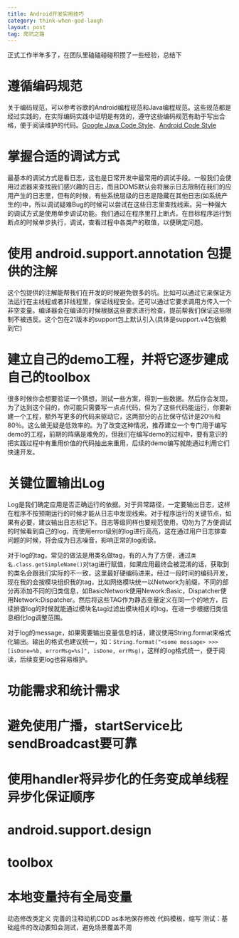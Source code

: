 ```yaml
---
title: Android开发实用技巧
category: think-when-god-laugh
layout: post
tag: 爬坑之路
---
```


正式工作半年多了，在团队里磕磕碰碰积攒了一些经验，总结下

# 遵循编码规范
关于编码规范，可以参考谷歌的Android编程规范和Java编程规范。这些规范都是经过实践的，在实际编码实践中证明是有效的，遵守这些编码规范有助于写出合格，便于阅读维护的代码。[Google Java Code Style](https://google.github.io/styleguide/javaguide.html)、[Android Code Style](http://source.android.com/source/code-style.html)

# 掌握合适的调试方式
最基本的调试方式是看日志，这也是日常开发中最常用的调试手段。一般我们会使用过滤器来查找我们感兴趣的日志，而且DDMS默认会将展示日志限制在我们的应用产生的日志里，但有的时候，有些系统层级的日志是隐藏在其他日志(如系统产生的)中，所以调试疑难Bug的时候可以尝试在这些日志里查找线索。另一种强大的调试方式是使用单步调试功能。我们通过在程序里打上断点，在目标程序运行到断点的时候单步执行，调试，查看过程中各类产的取值，以便确定问题。

# 使用 android.support.annotation 包提供的注解
这个包提供的注解能帮我们在开发的时候避免很多的坑。比如可以通过它来保证方法运行在主线程或者非线程里，保证线程安全。还可以通过它要求调用方传入一个非空变量。编译器会在编译的时候根据这些要求进行检查，提前帮我们保证这些限制不被违反。这个包在21版本的support包上默认引入(具体是support.v4包依赖到它)

# 建立自己的demo工程，并将它逐步建成自己的toolbox
很多时候你会想要验证一个猜想，测试一些方案，得到一些数据。然后你会发现，为了达到这个目的，你可能只需要写一点点代码，但为了这些代码能运行，你要新建一个工程，额外写更多的代码来驱动它，这两部分的占比保守估计是20％和80％。这么做无疑是低效率的。为了改变这种情况，推荐建立一个专门用于编写demo的工程，前期的阵痛是难免的，但我们在编写demo的过程中，要有意识的把实践过程中有重用价值的代码抽出来重用，后续的demo编写就能通过利用它们快速开发。

# 关键位置输出Log
Log是我们确定应用是否正确运行的依据。对于异常路径，一定要输出日志，这样在程序不按预期运行的时候才能从日志中发现线索。对于程序运行的关键节点，如果有必要，建议输出日志标记下。日志等级同样也要规范使用，切勿为了方便调试的时候看到自己的log，而使用error级别的log进行高亮，这在通过用户日志排查问题的时候，将会成为日志噪音，影响正常的log阅读。

对于log的tag，常见的做法是用类名做tag，有的人为了方便，通过`类名.class.getSimpleName()`对tag进行赋值，如果应用最终会被混淆的话，获取到的类名会跟我们实际的不一致，这里最好硬编码进来。经过一段时间的编码开发，现在我的会按模块组织我的tag，比如网络模块统一以Network为前缀，不同的部分再添加不同的归类信息，如BasicNetwork使用Nework:Basic，Dispatcher使用Network:Dispatcher。然后将这些TAG作为静态变量定义在同一个的地方，后续排查log的时候就能通过模块名tag过滤出模块相关的log，在进一步根据归类信息细化log调整范围。

对于log的message，如果需要输出变量信息的话，建议使用String.format来格式化输出。输出的格式也建议统一，如：`String.format("<some message> >>> [isDone=%b, errorMsg=%s]", isDone, errMsg)`，这样的log格式统一，便于阅读，后续变更log也容易维护。

# 功能需求和统计需求

# 避免使用广播，startService比sendBroadcast要可靠

# 使用handler将异步化的任务变成单线程异步化保证顺序

# android.support.design

# toolbox

# 本地变量持有全局变量
动态修改类定义
完善的注释动机CDD
as本地保存修改
代码模板，缩写
测试：基础组件的改动要知会测试，避免场景覆盖不周
